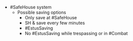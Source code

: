 - #SafeHouse system
	- Possible saving options
		- Only save at #SafeHouse
		- SH & save every few minutes
		- #EstusSaving
		- No #EstusSaving while trespassing or in #Combat